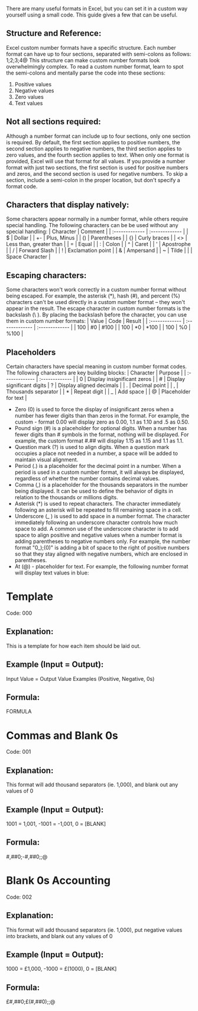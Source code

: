 There are many useful formats in Excel, but you can set it in a custom way yourself using a small code. This guide gives a few that can be useful.

## Structure and Reference:
Excel custom number formats have a specific structure. Each number format can have up to four sections, separated with semi-colons as follows:
1;2;3;4@
This structure can make custom number formats look overwhelmingly complex. To read a custom number format, learn to spot the semi-colons and mentally parse the code into these sections:
1. Positive values
2. Negative values
3. Zero values
4. Text values

## Not all sections required:
Although a number format can include up to four sections, only one section is required. By default, the first section applies to positive numbers, the second section applies to negative numbers, the third section applies to zero values, and the fourth section applies to text.
When only one format is provided, Excel will use that format for all values.
If you provide a number format with just two sections, the first section is used for positive numbers and zeros, and the second section is used for negative numbers.
To skip a section, include a semi-colon in the proper location, but don't specify a format code.

## Characters that display natively:
Some characters appear normally in a number format, while others require special handling. The following characters can be be used without any special handling:
| Character     | Comment     |
| :------------- | :------------- |
| $        | Dollar       |
| +-       | Plus, Minus       |
| ()       | Parentheses       |
| {}       | Curly braces       |
| <>       | Less than, greater than       |
| =        | Equal       |
| :       | Colon       |
| ^       | Caret       |
| '       | Apostrophe       |
| /       | Forward Slash       |
| !       | Exclamation point       |
| &       | Ampersand       |
| ~       | Tilde       |
|         | Space Character       |

## Escaping characters:
Some characters won't work correctly in a custom number format without being escaped. For example, the asterisk (*), hash (#), and percent (%) characters can't be used directly in a custom number format – they won't appear in the result. The escape character in custom number formats is the backslash (\ ). By placing the backslash before the character, you can use them in custom number formats:
| Value     | Code     | Result     |
| :------------- | :------------- | :------------- |
| 100        | \#0        | #100        |
| 100        | \*0        | *100        |
| 100        | \%0        | %100        |

## Placeholders
Certain characters have special meaning in custom number format codes. The following characters are key building blocks:
| Character     | Purpose     |
| :------------- | :------------- |
| 0        | Display insignificant zeros        |
| #        |	Display significant digits
| ?        |	Display aligned decimals        |
| .        |	Decimal point        |
| ,        |	Thousands separator        |
| *        |	Repeat digit        |
| _        |	Add space        |
| @        |	Placeholder for text        |
- Zero (0) is used to force the display of insignificant zeros when a number has fewer digits than than zeros in the format. For example, the custom - format 0.00 will display zero as 0.00, 1.1 as 1.10 and .5 as 0.50.
- Pound sign (#) is a placeholder for optional digits. When a number has fewer digits than # symbols in the format, nothing will be displayed. For example, the custom format #.## will display 1.15 as 1.15 and 1.1 as 1.1.
- Question mark (?) is used to align digits. When a question mark occupies a place not needed in a number, a space will be added to maintain visual alignment.
- Period (.) is a placeholder for the decimal point in a number. When a period is used in a custom number format, it will always be displayed, regardless of whether the number contains decimal values.
- Comma (,) is a placeholder for the thousands separators in the number being displayed.  It can be used to define the behavior of digits in relation to the thousands or millions digits.
- Asterisk (*) is used to repeat characters. The character immediately following an asterisk will be repeated to fill remaining space in a cell.
- Underscore (_ ) is used to add space in a number format. The character immediately following an underscore character controls how much space to add. A common use of the underscore character is to add space to align positive and negative values when a number format is adding parentheses to negative numbers only. For example, the number format "0_);(0)" is adding a bit of space to the right of positive numbers so that they stay aligned with negative numbers, which are enclosed in parentheses.
- At (@) - placeholder for text. For example, the following number format will display text values in blue:

# Template
Code: 000
## Explanation:
This is a template for how each item should be laid out.
## Example (Input = Output):
Input Value = Output Value Examples (Positive, Negative, 0s)
## Formula:
 FORMULA

# Commas and Blank 0s
Code: 001
## Explanation:
This format will add thousand separators (ie. 1,000), and blank out any values of 0
## Example (Input = Output):
1001 = 1,001, -1001 = -1,001, 0 = [BLANK]
## Formula:
 #,##0;-#,##0;;@

# Blank 0s Accounting
Code: 002
## Explanation:
This format will add thousand separators (ie. 1,000), put negative values into brackets, and blank out any values of 0
## Example (Input = Output):
1000 = £1,000, -1000 = £(1000), 0 = [BLANK]
## Formula:
 £#,##0;£(#,##0);;@
